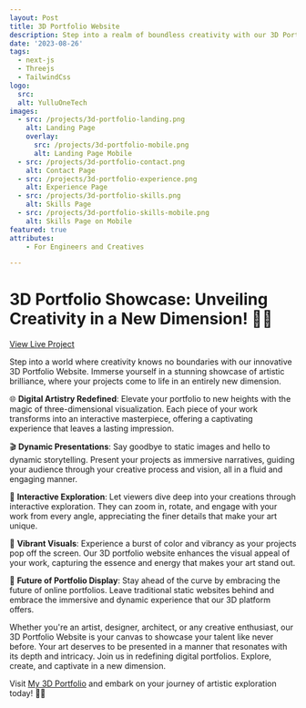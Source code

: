 ```yaml
---
layout: Post
title: 3D Portfolio Website
description: Step into a realm of boundless creativity with our 3D Portfolio Website! 🎨✨ Immerse yourself in a world where projects come alive in stunning three-dimensional glory. Elevate your portfolio game as you showcase your work in an entirely new dimension, capturing attention with vibrant visuals and interactive exploration. Whether you're an artist, designer, or visionary creator, our 3D platform is your canvas to captivate, inspire, and redefine the way you present your talent. Experience the future of portfolio display today! 🚀🌟
date: '2023-08-26'
tags:
  - next-js
  - Threejs
  - TailwindCss
logo:
  src: 
  alt: YulluOneTech
images:
  - src: /projects/3d-portfolio-landing.png
    alt: Landing Page
    overlay:
      src: /projects/3d-portfolio-mobile.png
      alt: Landing Page Mobile
  - src: /projects/3d-portfolio-contact.png
    alt: Contact Page
  - src: /projects/3d-portfolio-experience.png
    alt: Experience Page
  - src: /projects/3d-portfolio-skills.png
    alt: Skills Page
  - src: /projects/3d-portfolio-skills-mobile.png
    alt: Skills Page on Mobile
featured: true
attributes:
	- For Engineers and Creatives

---
```


# 3D Portfolio Showcase: Unveiling Creativity in a New Dimension! 🎨🌟 

[View Live Project](https://portfolio3-d-nine.vercel.app/)

Step into a world where creativity knows no boundaries with our innovative 3D Portfolio Website. Immerse yourself in a stunning showcase of artistic brilliance, where your projects come to life in an entirely new dimension.

🌐 **Digital Artistry Redefined**: 
Elevate your portfolio to new heights with the magic of three-dimensional visualization. Each piece of your work transforms into an interactive masterpiece, offering a captivating experience that leaves a lasting impression.

🎬 **Dynamic Presentations**: 
Say goodbye to static images and hello to dynamic storytelling. Present your projects as immersive narratives, guiding your audience through your creative process and vision, all in a fluid and engaging manner.

🔮 **Interactive Exploration**: 
Let viewers dive deep into your creations through interactive exploration. They can zoom in, rotate, and engage with your work from every angle, appreciating the finer details that make your art unique.

🌈 **Vibrant Visuals**: 
Experience a burst of color and vibrancy as your projects pop off the screen. Our 3D portfolio website enhances the visual appeal of your work, capturing the essence and energy that makes your art stand out.

🚀 **Future of Portfolio Display**: 
Stay ahead of the curve by embracing the future of online portfolios. Leave traditional static websites behind and embrace the immersive and dynamic experience that our 3D platform offers.

Whether you're an artist, designer, architect, or any creative enthusiast, our 3D Portfolio Website is your canvas to showcase your talent like never before. Your art deserves to be presented in a manner that resonates with its depth and intricacy. Join us in redefining digital portfolios. Explore, create, and captivate in a new dimension.

Visit [My 3D Portfolio](https://portfolio3-d-nine.vercel.app/) and embark on your journey of artistic exploration today! 🎉🎨
